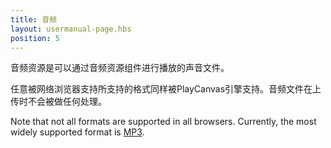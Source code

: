 ```yaml
---
title: 音频
layout: usermanual-page.hbs
position: 5
---
```


音频资源是可以通过音频资源组件进行播放的声音文件。

任意被网络浏览器支持所支持的格式同样被PlayCanvas引擎支持。音频文件在上传时不会被做任何处理。

Note that not all formats are supported in all browsers. Currently, the most widely supported format is [MP3][mp3].

[mp3]: https://caniuse.com/mp3
[sound-component]: /user-manual/packs/components/sound/

